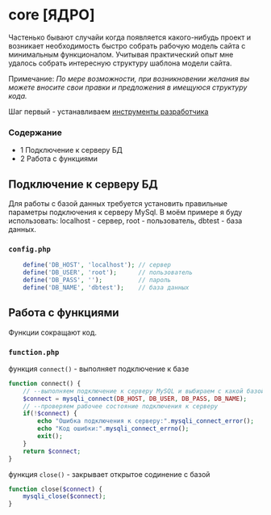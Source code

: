 # core [ЯДРО]

Частенько бывают случайи когда появляется какого-нибудь проект и возникает необходимость быстро собрать рабочую модель сайта с минимальным функционалом. Учитывая практический опыт мне удалось собрать интересную структуру шаблона модели сайта. 

Примечание: <i>По мере возможности, при возникновении желания вы можете вносите свои правки и предложения в имещуюся структуру кода. </i>

Шаг первый - устанавливаем [инструменты разработчика][childrentoday]

[childrentoday]: https://github.com/childrentoday/registration/blob/master/install/MyTools.md



### Содержание 
* 1 Подключение к серверу БД
* 2 Работа с функциями

## Подключение к серверу БД

Для работы с базой данных требуется установить правильные параметры подключения к серверу MySql. 
В моём примере я буду использовать: localhost - сервер, root - пользователь, dbtest - база данных.

### `config.php`


```php
    define('DB_HOST', 'localhost'); // сервер
    define('DB_USER', 'root');      // пользователь
    define('DB_PASS', '');          // пароль
    define('DB_NAME', 'dbtest');    // база данных
```


## Работа с функциями


Функции сокращают код.

### `function.php`


функция `connect()` - выполняет подключение к базе

```php
function connect() {
    // --выполняем подключение к серверу MySQL и выбираем с какой базой будем работать
    $connect = mysqli_connect(DB_HOST, DB_USER, DB_PASS, DB_NAME);
    // --проверяем рабочее состояние подключения к серверу
    if(!$connect) {
        echo "Ошибка подключения к серверу:".mysqli_connect_error();
        echo "Код ошибки:".mysqli_connect_errno();
        exit();
    }
    return $connect;
}
```


функция `close()` - закрывает открытое содинение с базой

```php
function close($connect) {
    mysqli_close($connect);
}

```
